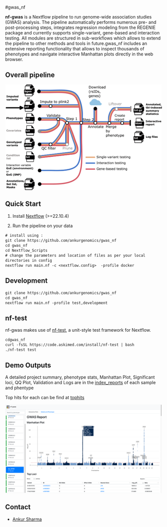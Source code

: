 #gwas_nf

**nf-gwas** is a Nextflow pipeline to run genome-wide association studies (GWAS) analysis. The pipeline automatically performs numerous pre- and post-processing steps, integrates regression modeling from the REGENIE package and currently supports single-variant, gene-based and interaction testing. All modules are structured in sub-workflows which allows to extend the pipeline to other methods and tools in future.gwas_nf includes an extensive reporting functionality that allows to inspect thousands of phenotypes and navigate interactive Manhattan plots directly in the web browser. 


## Overall pipeline

![image](https://github.com/ankurgenomics/gwas_nf/blob/main/Nextflow_Scripts/Pipeline_Final.jpg)

## Quick Start

1. Install [Nextflow](https://www.nextflow.io/docs/latest/getstarted.html#installation) (>=22.10.4)


2. Run the pipeline on your data

```
# install using :
git clone https://github.com/ankurgenomics/gwas_nf
cd gwas_nf
cd Nextflow_Scripts
# change the parameters and location of files as per your local directories in config
nextflow run main.nf -c <nextflow.config>  -profile docker
```

## Development

```
git clone https://github.com/ankurgenomics/gwas_nf
cd gwas_nf
nextflow run main.nf -profile test,development
```

## nf-test

nf-gwas makes use of [nf-test](https://github.com/askimed/nf-test), a unit-style test framework for Nextflow.

```
cdgwas_nf
curl -fsSL https://code.askimed.com/install/nf-test | bash
./nf-test test
```

## Demo Outputs
A detailed project summary, phenotype stats, Manhattan Plot, Significant loci, QQ Plot, Validation and Logs are in the 
[index_reports](https://github.com/ankurgenomics/gwas_nf/tree/274ef38c06255b25cd77587db5cb965505c6ba88/OUTPUT/TEMUS_ETH_2/index_reports) of each sample and phentype 

Top hits for each can be find at [tophits](https://github.com/ankurgenomics/gwas_nf/tree/28aa91346b443393829803285c2a80427a39f361/OUTPUT/TEMUS_ETH_2/results/tophits)

![image](docs/images/Figure2_example_report.png)



## Contact

- [Ankur Sharma](mailto:ankur012@e.ntu.edu.sg)


